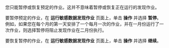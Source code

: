 您只能暂停或恢复预定的作业。这并不意味着暂停或恢复正在运行的发现作业。

要暂停预定的作业，在 **运行敏感数据发现作业** 页面上，单击 **操作** 并选择 **暂停**。例如，如果您在每个月的第一天安排了一个每月一次的作业，并在一月份运行了一次作业，则选择暂停将阻止发现作业在二月份执行。

要恢复暂停的作业，在 **运行敏感数据发现作业** 页面上，单击 **操作** 并选择 **继续**。